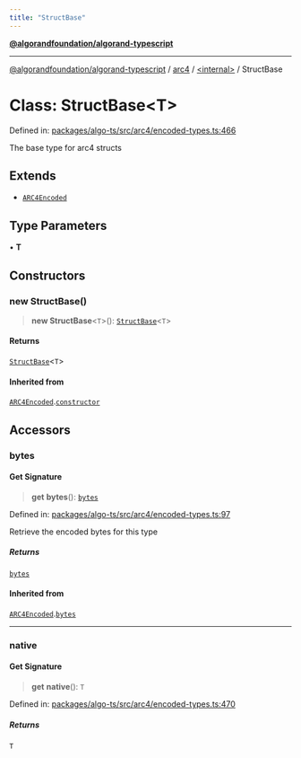```yaml
---
title: "StructBase"
---
```


[**@algorandfoundation/algorand-typescript**](../../../README.md)

***

[@algorandfoundation/algorand-typescript](../../../README.md) / [arc4](../../README.md) / [\<internal\>](../README.md) / StructBase

# Class: StructBase\<T\>

Defined in: [packages/algo-ts/src/arc4/encoded-types.ts:466](https://github.com/algorandfoundation/puya-ts/blob/main/packages/algo-ts/src/arc4/encoded-types.ts#L466)

The base type for arc4 structs

## Extends

- [`ARC4Encoded`](../../classes/ARC4Encoded.md)

## Type Parameters

• **T**

## Constructors

### new StructBase()

> **new StructBase**\<`T`\>(): [`StructBase`](StructBase.md)\<`T`\>

#### Returns

[`StructBase`](StructBase.md)\<`T`\>

#### Inherited from

[`ARC4Encoded`](../../classes/ARC4Encoded.md).[`constructor`](../../classes/ARC4Encoded.md#constructors)

## Accessors

### bytes

#### Get Signature

> **get** **bytes**(): [`bytes`](../../../index/type-aliases/bytes.md)

Defined in: [packages/algo-ts/src/arc4/encoded-types.ts:97](https://github.com/algorandfoundation/puya-ts/blob/main/packages/algo-ts/src/arc4/encoded-types.ts#L97)

Retrieve the encoded bytes for this type

##### Returns

[`bytes`](../../../index/type-aliases/bytes.md)

#### Inherited from

[`ARC4Encoded`](../../classes/ARC4Encoded.md).[`bytes`](../../classes/ARC4Encoded.md#bytes)

***

### native

#### Get Signature

> **get** **native**(): `T`

Defined in: [packages/algo-ts/src/arc4/encoded-types.ts:470](https://github.com/algorandfoundation/puya-ts/blob/main/packages/algo-ts/src/arc4/encoded-types.ts#L470)

##### Returns

`T`
